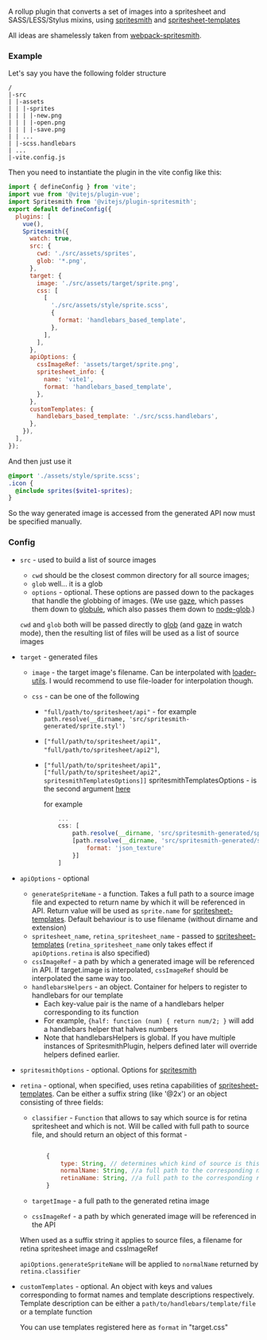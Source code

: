 A rollup plugin that converts a set of images into a spritesheet and SASS/LESS/Stylus mixins, using
[spritesmith](https://github.com/Ensighten/spritesmith) and [spritesheet-templates](https://github.com/twolfson/spritesheet-templates)

All ideas are shamelessly taken from [webpack-spritesmith](https://github.com/mixtur/webpack-spritesmith).

### Example

Let's say you have the following folder structure

```
/
|-src
| |-assets
| | |-sprites
| | | |-new.png
| | | |-open.png
| | | |-save.png
| | ...
| |-scss.handlebars
| ...
|-vite.config.js

```

Then you need to instantiate the plugin in the vite config like this:

```javascript
import { defineConfig } from 'vite';
import vue from '@vitejs/plugin-vue';
import Spritesmith from '@vitejs/plugin-spritesmith';
export default defineConfig({
  plugins: [
    vue(),
    Spritesmith({
      watch: true,
      src: {
        cwd: './src/assets/sprites',
        glob: '*.png',
      },
      target: {
        image: './src/assets/target/sprite.png',
        css: [
          [
            './src/assets/style/sprite.scss',
            {
              format: 'handlebars_based_template',
            },
          ],
        ],
      },
      apiOptions: {
        cssImageRef: 'assets/target/sprite.png',
        spritesheet_info: {
          name: 'vite1',
          format: 'handlebars_based_template',
        },
      },
      customTemplates: {
        handlebars_based_template: './src/scss.handlebars',
      },
    }),
  ],
});
```

And then just use it

```scss
@import './assets/style/sprite.scss';
.icon {
  @include sprites($vite1-sprites);
}
```

So the way generated image is accessed from the generated API now must be specified manually.

### Config

- `src` - used to build a list of source images

  - `cwd` should be the closest common directory for all source images;
  - `glob` well... it is a glob
  - `options` - optional. These options are passed down to the packages that handle the globbing of images. (We use [gaze](https://github.com/shama/gaze), which passes them down to [globule](https://github.com/cowboy/node-globule), which also passes them down to [node-glob](https://github.com/isaacs/node-glob#options).)

  `cwd` and `glob` both will be passed directly to [glob](https://github.com/isaacs/node-glob) (and [gaze](https://github.com/shama/gaze)
  in watch mode), then the resulting list of files will be used as a list of source images

- `target` - generated files

  - `image` - the target image's filename. Can be interpolated with [loader-utils](https://github.com/webpack/loader-utils#interpolatename). I would recommend to use file-loader for interpolation though.
  - `css` - can be one of the following

    - `"full/path/to/spritesheet/api"` - for example `path.resolve(__dirname, 'src/spritesmith-generated/sprite.styl')`
    - `["full/path/to/spritesheet/api1", "full/path/to/spritesheet/api2"]`,
    - `["full/path/to/spritesheet/api1", ["full/path/to/spritesheet/api2", spritesmithTemplatesOptions]]`
      spritesmithTemplatesOptions - is the second argument [here](https://github.com/twolfson/spritesheet-templates#templaterdata-options)

      for example

      ```javascript
          ...
          css: [
              path.resolve(__dirname, 'src/spritesmith-generated/sprite.styl'),
              [path.resolve(__dirname, 'src/spritesmith-generated/sprite.json'), {
                  format: 'json_texture'
              }]
          ]
      ```

- `apiOptions` - optional
  - `generateSpriteName` - a function. Takes a full path to a source image file and expected to return
    name by which it will be referenced in API. Return value will be used as `sprite.name` for
    [spritesheet-templates](https://github.com/twolfson/spritesheet-templates). Default behaviour is to
    use filename (without dirname and extension)
  - `spritesheet_name`, `retina_spritesheet_name` - passed to [spritesheet-templates](https://github.com/twolfson/spritesheet-templates) (`retina_spritesheet_name` only takes effect if `apiOptions.retina` is also specified)
  - `cssImageRef` - a path by which a generated image will be referenced in API. If target.image is interpolated, `cssImageRef` should be interpolated the same way too.
  - `handlebarsHelpers` - an object. Container for helpers to register to handlebars for our template
    - Each key-value pair is the name of a handlebars helper corresponding to its function
    - For example, `{half: function (num) { return num/2; }` will add a handlebars helper that halves numbers
    - Note that handlebarsHelpers is global. If you have multiple instances of SpritesmithPlugin, helpers defined later will override helpers defined earlier.
- `spritesmithOptions` - optional. Options for [spritesmith](https://github.com/Ensighten/spritesmith)
- `retina` - optional, when specified, uses retina capabilities of [spritesheet-templates](https://github.com/twolfson/spritesheet-templates). Can be either a suffix string (like '@2x') or an object consisting of three fields:

  - `classifier` - `Function` that allows to say which source is for retina spritesheet and which is not. Will be called with full path to source file, and should return an object of this format -

    ```javascript

        {
            type: String, // determines which kind of source is this. May take one of the two values: 'retina' and 'normal'
            normalName: String, //a full path to the corresponding normal source image
            retinaName: String, //a full path to the corresponding retina source image
        }
    ```

  - `targetImage` - a full path to the generated retina image
  - `cssImageRef` - a path by which generated image will be referenced in the API

  When used as a suffix string it applies to source files, a filename for retina spritesheet image and cssImageRef

  `apiOptions.generateSpriteName` will be applied to `normalName` returned by `retina.classifier`

- `customTemplates` - optional. An object with keys and values corresponding to format names and template descriptions respectively.
  Template description can be either a `path/to/handlebars/template/file` or a template function

  You can use templates registered here as `format` in "target.css"

  ```

  ```
